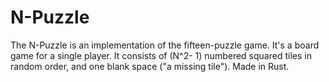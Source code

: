 # N-Puzzle
The N-Puzzle is an implementation of the fifteen-puzzle game. It's a board game for a single player. It consists of (N^2- 1) numbered squared tiles in random order, and one blank space ("a missing tile"). Made in Rust.